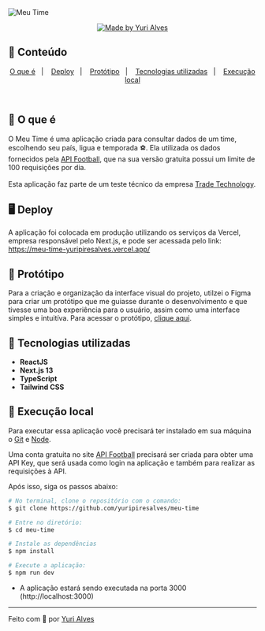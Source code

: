 <img src="https://i.ibb.co/tbXkbrW/meutime.png" alt="Meu Time" />
<p align="center">
  <a href="https://linkedin.com/in/yuripiresalves">
    <img src="https://img.shields.io/badge/made%20by-Yuri%20Alves-1e78b7" alt="Made by Yuri Alves">
  </a>
</p>

## :pushpin: Conteúdo

<p align="center">
  <a href="#thinking-o-que-é">O que é</a>&nbsp;&nbsp;&nbsp;|&nbsp;&nbsp;&nbsp;
  <a href="#desktop_computer-deploy">Deploy</a>&nbsp;&nbsp;&nbsp;|&nbsp;&nbsp;&nbsp;
  <a href="#art-protótipo">Protótipo</a>&nbsp;&nbsp;&nbsp;|&nbsp;&nbsp;&nbsp;
  <a href="#rocket-tecnologias-utilizadas">Tecnologias utilizadas</a>&nbsp;&nbsp;&nbsp;|&nbsp;&nbsp;&nbsp;
  <a href="#construction_worker-execução-local">Execução local</a>
</p>

<br/>

## :thinking: O que é

O Meu Time é uma aplicação criada para consultar dados de um time, escolhendo seu país, ligua e temporada :soccer:. Ela utilizada os dados fornecidos pela [API Football](https://dashboard.api-football.com/), 
que na sua versão gratuita possui um limite de 100 requisições por dia.
<br/>
<br/>
Esta aplicação faz parte de um teste técnico da empresa [Trade Technology](https://www.linkedin.com/company/trade-technology/).

<!-- <hr/> -->

## :desktop_computer: Deploy

A aplicação foi colocada em produção utilizando os serviços da Vercel, empresa responsável pelo Next.js, e pode ser acessada pelo link: https://meu-time-yuripiresalves.vercel.app/

## :art: Protótipo

<p>
  Para a criação e organização da interface visual do projeto, utilzei o Figma para criar um protótipo que me guiasse durante o desenvolvimento e que tivesse uma boa experiência para o usuário, 
  assim como uma interface simples e intuitíva. Para acessar o protótipo, <a href="https://www.figma.com/file/vPAXLtqPUE51kaeIA2kDzp/Meu-Time?type=design&node-id=0-1&t=LcB014gJSJHMkq7r-0" target="_blank">clique aqui</a>.
</p>

## :rocket: Tecnologias utilizadas

- **ReactJS**
- **Next.js 13**
- **TypeScript**
- **Tailwind CSS**

## :construction_worker: Execução local

Para executar essa aplicação você precisará ter instalado em sua máquina o [Git][git] e [Node][node].

Uma conta gratuita no site [API Football](https://dashboard.api-football.com/register) precisará ser criada para obter uma API Key, que será usada como login na aplicação e também para
realizar as requisições à API.

<p>Após isso, siga os passos abaixo:</p>

```bash
# No terminal, clone o repositório com o comando:
$ git clone https://github.com/yuripiresalves/meu-time

# Entre no diretório:
$ cd meu-time

# Instale as dependências
$ npm install

# Execute a aplicação:
$ npm run dev
```

* A aplicação estará sendo executada na porta 3000 (http://localhost:3000)

---

Feito com :blue_heart: por [Yuri Alves](https://linkedin.com/in/yuripiresalves)

[git]: https://git-scm.com/
[node]: https://nodejs.org/en
